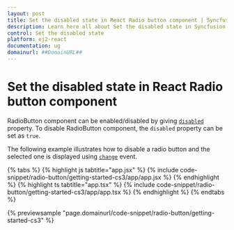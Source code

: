 ```yaml
---
layout: post
title: Set the disabled state in React Radio button component | Syncfusion
description: Learn here all about Set the disabled state in Syncfusion React Radio button component of Syncfusion Essential JS 2 and more.
control: Set the disabled state 
platform: ej2-react
documentation: ug
domainurl: ##DomainURL##
---
```


# Set the disabled state in React Radio button component

RadioButton component can be enabled/disabled by giving [`disabled`](https://ej2.syncfusion.com/react/documentation/api/radio-button/#disabled) property. To disable RadioButton component,
the `disabled` property can be set as `true`.

The following example illustrates how to disable a radio button and the selected one is displayed using [`change`](https://ej2.syncfusion.com/react/documentation/api/radio-button/#change) event.

{% tabs %}
{% highlight js tabtitle="app.jsx" %}
{% include code-snippet/radio-button/getting-started-cs3/app/app.jsx %}
{% endhighlight %}
{% highlight ts tabtitle="app.tsx" %}
{% include code-snippet/radio-button/getting-started-cs3/app/app.tsx %}
{% endhighlight %}
{% endtabs %}

 {% previewsample "page.domainurl/code-snippet/radio-button/getting-started-cs3" %}